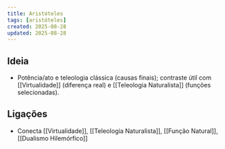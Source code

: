```yaml
---
title: Aristóteles
tags: [aristóteles]
created: 2025-08-28
updated: 2025-08-28
---
```


## Ideia
- Potência/ato e teleologia clássica (causas finais); contraste útil com [[Virtualidade]] (diferença real) e [[Teleologia Naturalista]] (funções selecionadas).

## Ligações
- Conecta [[Virtualidade]], [[Teleologia Naturalista]], [[Função Natural]], [[Dualismo Hilemórfico]]
